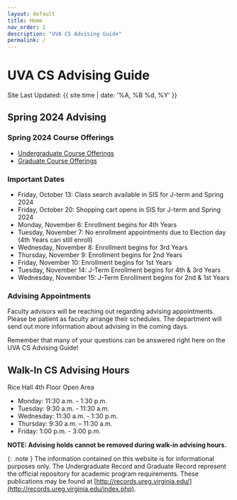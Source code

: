 ```yaml
---
layout: default
title: Home
nav_order: 1
description: "UVA CS Advising Guide"
permalink: /
---
```


# UVA CS Advising Guide

Site Last Updated: {{ site.time | date: '%A, %B %d, %Y' }}

## Spring 2024 Advising

### Spring 2024 Course Offerings

* [Undergraduate Course Offerings](/semester/s24/course_offerings_1242_ug.html)
* [Graduate Course Offerings](/semester/s24/course_offerings_1242_gr.html)

### Important Dates

* Friday, October 13: Class search available in SIS for J-term and Spring 2024
* Friday, October 20: Shopping cart opens in SIS for J-term and Spring 2024
* Monday, November 6: Enrollment begins for 4th Years
* Tuesday, November 7: No enrollment appointments due to Election day (4th Years can still enroll)
* Wednesday, November 8: Enrollment begins for 3rd Years
* Thursday, November 9: Enrollment begins for 2nd Years
* Friday, November 10: Enrollment begins for 1st Years
* Tuesday, November 14: J-Term Enrollment begins for 4th & 3rd Years
* Wednesday, November 15: J-Term Enrollment begins for 2nd & 1st Years

### Advising Appointments

Faculty advisors will be reaching out regarding advising appointments.  Please be patient as faculty arrange their schedules.  The department will send out more information about advising in the coming days.

Remember that many of your questions can be answered right here on the UVA CS Advising Guide!


## Walk-In CS Advising Hours

Rice Hall 4th Floor Open Area

- Monday: 11:30 a.m. - 1:30 p.m. 
- Tuesday: 9:30 a.m. - 11:30 a.m.
- Wednesday: 11:30 a.m. - 1:30 p.m. 
- Thursday: 9:30 a.m. – 11:30 a.m. 
- Friday: 1:00 p.m. - 3:00 p.m. 

__NOTE: Advising holds cannot be removed during walk-in advising hours.__

{: .note }
The information contained on this website is for informational purposes only. The Undergraduate Record and Graduate Record represent the official repository for academic program requirements. These publications may be found at [http://records.ureg.virginia.edu/](http://records.ureg.virginia.edu/index.php).